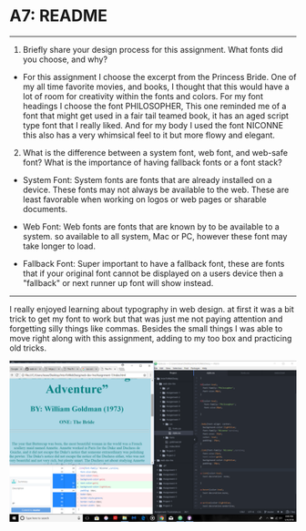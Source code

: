 # A7: README
***
1. Briefly share your design process for this assignment. What fonts did you choose, and why?

  * For this assignment I choose the excerpt from the Princess Bride. One of my all time favorite movies, and books, I thought that this would have a lot of room for creativity within the fonts and colors. For my font headings I choose the font PHILOSOPHER, This one reminded me of a font that might get used in a fair tail teamed book, it has an aged script type font that I really liked. And for my body I used the font NICONNE this also has a very whimsical feel to it but more flowy and elegant.

2. What is the difference between a system font, web font, and web-safe font? What is the importance of having fallback fonts or a font stack?

  *  System Font: System fonts are fonts that are already installed on a device. These fonts may not always be available to the web. These are least favorable when working on logos or web pages or sharable documents.

  *  Web Font: Web fonts are fonts that are known by to be available to a system. so available to all system, Mac or PC, however these font may take longer to load.

  *  Fallback Font: Super important to have a fallback font, these are fonts that if your original font cannot be displayed on a users device then a "fallback" or next runner up font will show instead.

  ****
I really enjoyed learning about typography in web design. at first it was a bit trick to get my font to work but that was just me not paying attention and forgetting silly things like commas. Besides the small things I was able to move right along with this assignment, adding to my too box and practicing old tricks.

![alt text](Images/Screenshot%20(7).png)
